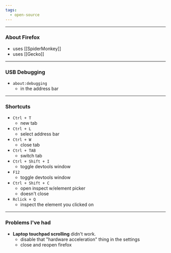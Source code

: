 ```yaml
---
tags:
  - open-source
---
```

---

### About Firefox

- uses [[SpiderMonkey]]
- uses [[Gecko]]

---

### USB Debugging

- `about:debugging`
	- in the address bar

---

### Shortcuts

- `Ctrl + T`
	- new tab
- `Ctrl + L`
	- select address bar
- `Ctrl + W`
	- close tab
- `Ctrl + TAB`
	- switch tab
- `Ctrl + Shift + I`
	- toggle devtools window
- `F12`
	- toggle devtools window
- `Ctrl + Shift + C`
	- open inspect w/element picker
	- doesn't close
- `Rclick + Q`
	- inspect the element you clicked on

---

### Problems I've had

- **Laptop touchpad scrolling** didn't work.
	- disable that "hardware acceleration" thing in the settings
	- close and reopen firefox